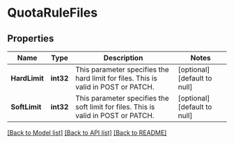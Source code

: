 # QuotaRuleFiles

## Properties
Name | Type | Description | Notes
------------ | ------------- | ------------- | -------------
**HardLimit** | **int32** | This parameter specifies the hard limit for files. This is valid in POST or PATCH. | [optional] [default to null]
**SoftLimit** | **int32** | This parameter specifies the soft limit for files. This is valid in POST or PATCH. | [optional] [default to null]

[[Back to Model list]](../README.md#documentation-for-models) [[Back to API list]](../README.md#documentation-for-api-endpoints) [[Back to README]](../README.md)


